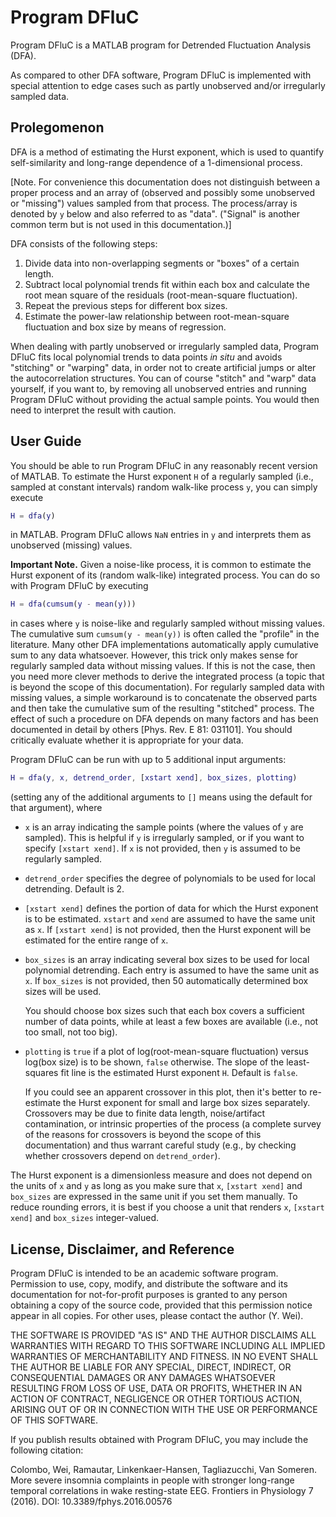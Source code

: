 # Program DFluC

Program DFluC is a MATLAB program for Detrended Fluctuation Analysis (DFA).

As compared to other DFA software, Program DFluC is implemented with special attention to 
edge cases such as partly unobserved and/or irregularly sampled data.

Prolegomenon
------
DFA is a method of estimating the Hurst exponent, which is used to quantify self-similarity 
and long-range dependence of a 1-dimensional process.

[Note. For convenience this documentation does not distinguish between a proper process and 
an array of (observed and possibly some unobserved or "missing") values sampled from that 
process. The process/array is denoted by `y` below and also referred to as "data". ("Signal" 
is another common term but is not used in this documentation.)]

DFA consists of the following steps:

1. Divide data into non-overlapping segments or "boxes" of a certain length.
2. Subtract local polynomial trends fit within each box and calculate the root mean square 
of the residuals (root-mean-square fluctuation).
3. Repeat the previous steps for different box sizes.
4. Estimate the power-law relationship between root-mean-square fluctuation and box size 
by means of regression.

When dealing with partly unobserved or irregularly sampled data, Program DFluC fits local 
polynomial trends to data points *in situ* and avoids "stitching" or "warping" data, in order 
not to create artificial jumps or alter the autocorrelation structures. You can of course 
"stitch" and "warp" data yourself, if you want to, by removing all unobserved entries and 
running Program DFluC without providing the actual sample points. You would then need to 
interpret the result with caution.

User Guide
------
You should be able to run Program DFluC in any reasonably recent version of MATLAB. To 
estimate the Hurst exponent `H` of a regularly sampled (i.e., sampled at constant intervals) 
random walk-like process `y`, you can simply execute
```matlab
H = dfa(y)
```
in MATLAB. Program DFluC allows `NaN` entries in `y` and interprets them as unobserved 
(missing) values.

**Important Note.** Given a noise-like process, it is common to estimate the Hurst exponent 
of its (random walk-like) integrated process. You can do so with Program DFluC by executing
```matlab
H = dfa(cumsum(y - mean(y)))
```
in cases where `y` is noise-like and regularly sampled without missing values. The cumulative 
sum `cumsum(y - mean(y))` is often called the "profile" in the literature. Many other DFA 
implementations automatically apply cumulative sum to any data whatsoever. However, this trick 
only makes sense for regularly sampled data without missing values. If this is not the case, 
then you need more clever methods to derive the integrated process (a topic that is beyond the 
scope of this documentation). For regularly sampled data with missing values, a simple 
workaround is to concatenate the observed parts and then take the cumulative sum of the 
resulting "stitched" process. The effect of such a procedure on DFA depends on many factors 
and has been documented in detail by others [Phys. Rev. E 81: 031101]. You should critically 
evaluate whether it is appropriate for your data. 

Program DFluC can be run with up to 5 additional input arguments:
```matlab
H = dfa(y, x, detrend_order, [xstart xend], box_sizes, plotting)
```
(setting any of the additional arguments to `[]` means using the default for that argument), 
where

- `x` is an array indicating the sample points (where the values of `y` are sampled). This is 
helpful if `y` is irregularly sampled, or if you want to specify `[xstart xend]`. If `x` is not 
provided, then `y` is assumed to be regularly sampled.

- `detrend_order` specifies the degree of polynomials to be used for local detrending. Default 
is 2.

- `[xstart xend]` defines the portion of data for which the Hurst exponent is to be estimated. 
`xstart` and `xend` are assumed to have the same unit as `x`. If `[xstart xend]` is not 
provided, then the Hurst exponent will be estimated for the entire range of `x`.

- `box_sizes` is an array indicating several box sizes to be used for local polynomial 
detrending. Each entry is assumed to have the same unit as `x`. If `box_sizes` is not provided, 
then 50 automatically determined box sizes will be used.

  You should choose box sizes such that each box covers a sufficient number of data points, 
while at least a few boxes are available (i.e., not too small, not too big).

- `plotting` is `true` if a plot of log(root-mean-square fluctuation) versus log(box size) is 
to be shown, `false` otherwise. The slope of the least-squares fit line is the estimated Hurst 
exponent `H`. Default is `false`.

  If you could see an apparent crossover in this plot, then it's better to re-estimate the 
Hurst exponent for small and large box sizes separately. Crossovers may be due to finite data 
length, noise/artifact contamination, or intrinsic properties of the process (a complete survey 
of the reasons for crossovers is beyond the scope of this documentation) and thus warrant 
careful study (e.g., by checking whether crossovers depend on `detrend_order`).

The Hurst exponent is a dimensionless measure and does not depend on the units of `x` and `y` 
as long as you make sure that `x`, `[xstart xend]` and `box_sizes` are expressed in the same 
unit if you set them manually. To reduce rounding errors, it is best if you choose a unit 
that renders `x`, `[xstart xend]` and `box_sizes` integer-valued.

License, Disclaimer, and Reference
------
Program DFluC is intended to be an academic software program. Permission to use, copy, modify, 
and distribute the software and its documentation for not-for-profit purposes is granted to 
any person obtaining a copy of the source code, provided that this permission notice appear in 
all copies. For other uses, please contact the author (Y. Wei).

THE SOFTWARE IS PROVIDED "AS IS" AND THE AUTHOR DISCLAIMS ALL WARRANTIES WITH REGARD TO THIS 
SOFTWARE INCLUDING ALL IMPLIED WARRANTIES OF MERCHANTABILITY AND FITNESS. IN NO EVENT SHALL 
THE AUTHOR BE LIABLE FOR ANY SPECIAL, DIRECT, INDIRECT, OR CONSEQUENTIAL DAMAGES OR ANY 
DAMAGES WHATSOEVER RESULTING FROM LOSS OF USE, DATA OR PROFITS, WHETHER IN AN ACTION OF 
CONTRACT, NEGLIGENCE OR OTHER TORTIOUS ACTION, ARISING OUT OF OR IN CONNECTION WITH THE USE OR 
PERFORMANCE OF THIS SOFTWARE.

If you publish results obtained with Program DFluC, you may include the following citation:

Colombo, Wei, Ramautar, Linkenkaer-Hansen, Tagliazucchi, Van Someren. More severe insomnia 
complaints in people with stronger long-range temporal correlations in wake resting-state EEG. 
Frontiers in Physiology 7 (2016). DOI: 10.3389/fphys.2016.00576

